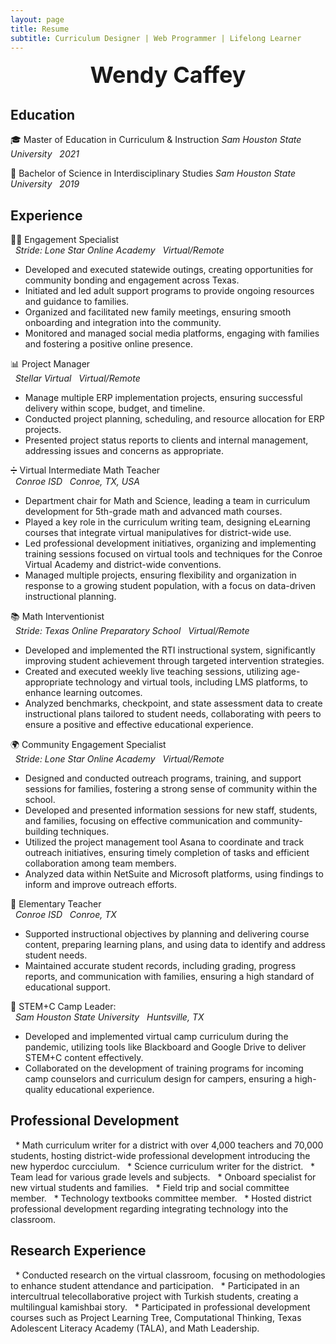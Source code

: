 ```yaml
---
layout: page
title: Resume
subtitle: Curriculum Designer | Web Programmer | Lifelong Learner
---
```


<div style="text-align: center; font-size: 36px; font-weight: bold;">
    Wendy Caffey
</div> 

## **Education**
🎓 Master of Education in Curriculum & Instruction 
_Sam Houston State University_ &nbsp; _2021_<br>

📜 Bachelor of Science in Interdisciplinary Studies
_Sam Houston State University_ &nbsp; _2019_<br>

## **Experience**
🧑‍💻 Engagement Specialist 				                            
&nbsp; _Stride: Lone Star Online Academy_ &nbsp; _Virtual/Remote_			
* Developed and executed statewide outings, creating opportunities for community bonding and engagement across Texas.
* Initiated and led adult support programs to provide ongoing resources and guidance to families.
* Organized and facilitated new family meetings, ensuring smooth onboarding and integration into the community.
* Monitored and managed social media platforms, engaging with families and fostering a positive online presence.

📊 Project Manager					                            
&nbsp; _Stellar Virtual_ &nbsp; _Virtual/Remote_						                    
* Manage multiple ERP implementation projects, ensuring successful delivery within scope, budget, and timeline.
* Conducted project planning, scheduling, and resource allocation for ERP projects.
* Presented project status reports to clients and internal management, addressing issues and concerns as appropriate.

➗ Virtual Intermediate Math Teacher					         
&nbsp; _Conroe ISD_ &nbsp; _Conroe, TX, USA_						                   
* Department chair for Math and Science, leading a team in curriculum development for 5th-grade math and advanced math courses.
* Played a key role in the curriculum writing team, designing eLearning courses that integrate virtual manipulatives for district-wide use.
* Led professional development initiatives, organizing and implementing training sessions focused on virtual tools and techniques for the Conroe Virtual Academy and district-wide conventions.
* Managed multiple projects, ensuring flexibility and organization in response to a growing student population, with a focus on data-driven instructional planning.

📚 Math Interventionist						               
&nbsp; _Stride: Texas Online Preparatory School_ &nbsp; _Virtual/Remote_           
* Developed and implemented the RTI instructional system, significantly improving student achievement through targeted intervention strategies.
* Created and executed weekly live teaching sessions, utilizing age-appropriate technology and virtual tools, including LMS platforms, to enhance learning outcomes.
* Analyzed benchmarks, checkpoint, and state assessment data to create instructional plans tailored to student needs, collaborating with peers to ensure a positive and effective educational experience.

🌍 Community Engagement Specialist					   
&nbsp; _Stride: Lone Star Online Academy_ &nbsp;	_Virtual/Remote_         
* Designed and conducted outreach programs, training, and support sessions for families, fostering a strong sense of community within the school.
* Developed and presented information sessions for new staff, students, and families, focusing on effective communication and community-building techniques.
* Utilized the project management tool Asana to coordinate and track outreach initiatives, ensuring timely completion of tasks and efficient collaboration among team members.
* Analyzed data within NetSuite and Microsoft platforms, using findings to inform and improve outreach efforts.

🍎 Elementary Teacher							         
&nbsp; _Conroe ISD_ &nbsp; _Conroe, TX_								         
* Supported instructional objectives by planning and delivering course content, preparing learning plans, and using data to identify and address student needs.
* Maintained accurate student records, including grading, progress reports, and communication with families, ensuring a high standard of educational support.

🔬 STEM+C Camp Leader:  						  
&nbsp; _Sam Houston State University_ &nbsp; _Huntsville, TX_
* Developed and implemented virtual camp curriculum during the pandemic, utilizing tools like Blackboard and Google Drive to deliver STEM+C content effectively.
* Collaborated on the development of training programs for incoming camp counselors and curriculum design for campers, ensuring a high-quality educational experience.

## **Professional Development**				                            
&nbsp; * Math curriculum writer for a district with over 4,000 teachers and 70,000 students, hosting district-wide professional development introducing the new hyperdoc curcciulum.
&nbsp; * Science curriculum writer for the district.
&nbsp; * Team lead for various grade levels and subjects.
&nbsp; * Onboard specialist for new virtual students and families.
&nbsp; * Field trip and social committee member.
&nbsp; * Technology textbooks committee member.
&nbsp; * Hosted district professional development regarding integrating technology into the classroom. 

## **Research Experience**
&nbsp; * Conducted research on the virtual classroom, focusing on methodologies to enhance student attendance and participation.
&nbsp; * Participated in an intercultrual telecollaborative project with Turkish students, creating a multilingual kamishbai story.
&nbsp; * Participated in professional development courses such as Project Learning Tree, Computational Thinking, Texas Adolescent Literacy Academy (TALA), and Math Leadership.
